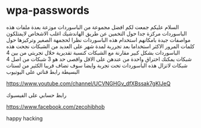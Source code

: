 # wpa-passwords
السلام عليكم 
جمعت لكم افضل مجموعة من الباسوردات موزعة بعدة ملفات 
هذه الباسوردات مركزة جدا حول التخمين عن طريق الهاندشيك اغلب الاشخاص لايمتلكون مواصفات جيدة بامكانهم استخدام هذه الباسوردات نظرا لحجمهة الصغير وتركيزها حول كلمات المرور الاكثر استخداما 
بعد تجرربة لمدة شهر على العديد من الشبكات نجحت هذه الباسوردات بشكل كبير مقارنة مع الشبكات 
كنسبة تقديرية خلال تجربتي من بين 4 شبكات يمكنك اختراق واحدة من عندهن على الاقل واقصى حد هو 3 شبكات من اصل 4 شبكات 
لاتزال هذه الباسوردات تحت تجربة وايضا سوف تضاف قريبا الكثير من لستات البسيطة 
رابط قناتي على اليوتيوب

https://www.youtube.com/channel/UCVNGHGv_dfXBssak7gKIJeQ


رابط حسابي على الفيسبوك


https://www.facebook.com/zecohibhob


happy hacking 

